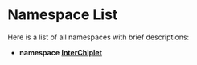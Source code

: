 # Namespace List

Here is a list of all namespaces with brief descriptions:


* **namespace** [**InterChiplet**](namespaceInterChiplet.md)   